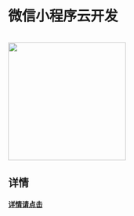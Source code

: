 #  微信小程序云开发


<br>
<img src="https://www.cnblogs.com/images/cnblogs_com/cckui/1107952/o_code.jpg" width="240" />
<br>


## 详情

#### [详情请点击](https://www.cnblogs.com/cckui/p/10901925.html)
